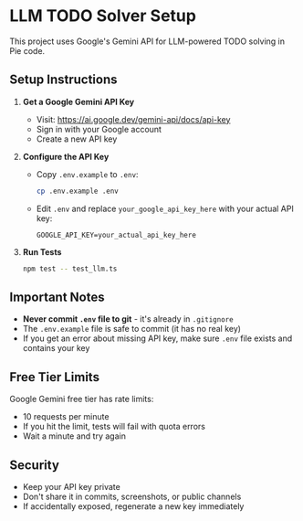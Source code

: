 # LLM TODO Solver Setup

This project uses Google's Gemini API for LLM-powered TODO solving in Pie code.

## Setup Instructions

1. **Get a Google Gemini API Key**
   - Visit: https://ai.google.dev/gemini-api/docs/api-key
   - Sign in with your Google account
   - Create a new API key

2. **Configure the API Key**
   - Copy `.env.example` to `.env`:
     ```bash
     cp .env.example .env
     ```
   - Edit `.env` and replace `your_google_api_key_here` with your actual API key:
     ```
     GOOGLE_API_KEY=your_actual_api_key_here
     ```

3. **Run Tests**
   ```bash
   npm test -- test_llm.ts
   ```

## Important Notes

- **Never commit `.env` file to git** - it's already in `.gitignore`
- The `.env.example` file is safe to commit (it has no real key)
- If you get an error about missing API key, make sure `.env` file exists and contains your key

## Free Tier Limits

Google Gemini free tier has rate limits:
- 10 requests per minute
- If you hit the limit, tests will fail with quota errors
- Wait a minute and try again

## Security

- Keep your API key private
- Don't share it in commits, screenshots, or public channels
- If accidentally exposed, regenerate a new key immediately
